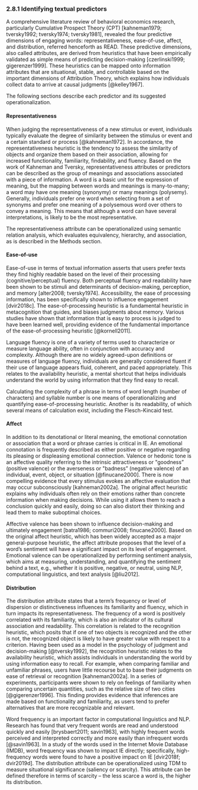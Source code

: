 
### 2.8.1 Identifying textual predictors
A comprehensive literature review of behavioral economics research, particularly Cumulative Prospect Theory (CPT) [kahneman1979; tversky1992; tversky1974; tversky1981], revealed the four predictive dimensions of engaging words: representativeness, ease-of-use, affect, and distribution, referred henceforth as READ. These predictive dimensions, also called attributes, are derived from heuristics that have been empirically validated as simple means of predicting decision-making [czerlinski1999; gigerenzer1999]. These heuristics can be mapped onto information attributes that are situational, stable, and controllable based on the important dimensions of Attribution Theory, which explains how individuals collect data to arrive at causal judgments [@kelley1967]. 

The following sections describe each predictor and its suggested operationalization.

#### Representativeness
When judging the representativeness of a new stimulus or event, individuals typically evaluate the degree of similarity between the stimulus or event and a certain standard or process [@kahneman1972]. In accordance, the representativeness heuristic is the tendency to assess the similarity of objects and organize them based on their association, allowing for increased functionality, familiarity, findability, and fluency. Based on the work of Kahneman and Tversky, representativeness attributes or predictors can be described as the group of meanings and associations associated with a piece of information. A word is a basic unit for the expression of meaning, but the mapping between words and meanings is many-to-many; a word may have one meaning (synonymy) or many meanings (polysemy). Generally, individuals prefer one word when selecting from a set of synonyms and prefer one meaning of a polysemous word over others to convey a meaning. This means that although a word can have several interpretations, is likely to be the most representative.

The representativeness attribute can be operationalized using semantic relation analysis, which evaluates equivalency, hierarchy, and association, as is described in the Methods section.

#### Ease-of-use
Ease-of-use in terms of textual information asserts that users prefer texts they find highly readable based on the level of their processing (cognitive/perceptual) fluency. Both perceptual fluency and readability have been shown to be stimuli and determinants of decision-making, perception, and memory [alter2008; tversky1974]. Accessibility, the ease of processing information, has been specifically shown to influence engagement [dvir2018c]. The ease-of-processing heuristic is a fundamental heuristic in metacognition that guides, and biases judgments about memory. Various studies have shown that information that is easy to process is judged to have been learned well, providing evidence of the fundamental importance of the ease-of-processing heuristic [@kornell2011].

Language fluency is one of a variety of terms used to characterize or measure language ability, often in conjunction with accuracy and complexity. Although there are no widely agreed-upon definitions or measures of language fluency, individuals are generally considered fluent if their use of language appears fluid, coherent, and paced appropriately. This relates to the availability heuristic, a mental shortcut that helps individuals understand the world by using information that they find easy to recall.

Calculating the complexity of a phrase in terms of word length (number of characters) and syllable number is one means of operationalizing and quantifying ease-of-processing heuristic. Another is its readability, of which several means of calculation exist, including the Flesch-Kincaid test.

#### Affect
In addition to its denotational or literal meaning, the emotional connotation or association that a word or phrase carries is critical in IE. An emotional connotation is frequently described as either positive or negative regarding its pleasing or displeasing emotional connection. Valence or hedonic tone is an affective quality referring to the intrinsic attractiveness or "goodness” (positive valence) or the averseness or "badness” (negative valence) of an individual, event, object, or situation [@finucane2000]. There is now compelling evidence that every stimulus evokes an affective evaluation that may occur subconsciously [kahneman2002a]. The original affect heuristic explains why individuals often rely on their emotions rather than concrete information when making decisions. While using it allows them to reach a conclusion quickly and easily, doing so can also distort their thinking and lead them to make suboptimal choices.

Affective valence has been shown to influence decision-making and ultimately engagement [batra1986; commuri2008; finucane2000]. Based on the original affect heuristic, which has been widely accepted as a major general-purpose heuristic, the affect attribute proposes that the level of a word’s sentiment will have a significant impact on its level of engagement. Emotional valence can be operationalized by performing sentiment analysis, which aims at measuring, understanding, and quantifying the sentiment behind a text, e.g., whether it is positive, negative, or neutral, using NLP, computational linguistics, and text analysis [@liu2012].

#### Distribution
The distribution attribute states that a term’s frequency or level of dispersion or distinctiveness influences its familiarity and fluency, which in turn impacts its representativeness. The frequency of a word is positively correlated with its familiarity, which is also an indicator of its cultural association and readability. This correlation is related to the recognition heuristic, which posits that if one of two objects is recognized and the other is not, the recognized object is likely to have greater value with respect to a criterion. Having been used as a model in the psychology of judgment and decision-making [@tversky1992], the recognition heuristic relates to the availability heuristic, which assists individuals in understanding the world by using information easy to recall. For example, when comparing familiar and unfamiliar phrases, users have little recourse but to base their judgments on ease of retrieval or recognition [kahneman2002a]. In a series of experiments, participants were shown to rely on feelings of familiarity when comparing uncertain quantities, such as the relative size of two cities [@gigerenzer1996]. This finding provides evidence that inferences are made based on functionality and familiarity, as users tend to prefer alternatives that are more recognizable and relevant.

Word frequency is an important factor in computational linguistics and NLP. Research has found that very frequent words are read and understood quickly and easily [brysbaert2011; savin1963], with highly frequent words perceived and interpreted correctly and more easily than infrequent words [@savin1963]. In a study of the words used in the Internet Movie Database (IMDB), word frequency was shown to impact IE directly; specifically, high-frequency words were found to have a positive impact on IE [dvir2018f; dvir2019d]. The distribution attribute can be operationalized using TDM to measure situational significance (saliency or scarcity). This attribute can be defined therefore in terms of scarcity – the less scarce a word is, the higher its distribution.

